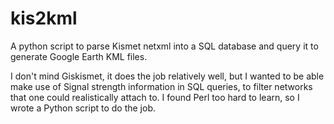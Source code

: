 # kis2kml
A python script to parse Kismet netxml into a SQL database and query it to generate Google Earth KML files.

I don't mind Giskismet, it does the job relatively well, but I wanted to be able make use of Signal strength information in SQL queries, to filter networks that one could realistically attach to. I found Perl too hard to learn, so I wrote a Python script to do the job.
